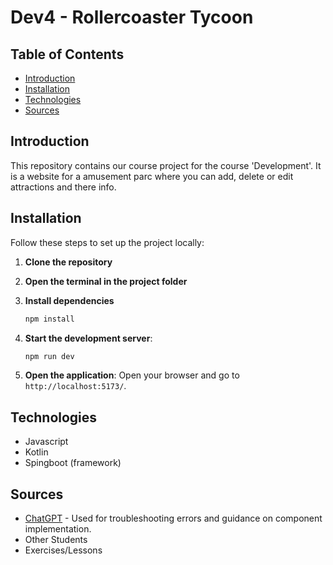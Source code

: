 # Dev4 - Rollercoaster Tycoon

## Table of Contents

- [Introduction](#introduction)
- [Installation](#installation)
- [Technologies](#technologies)
- [Sources](#sources)


## Introduction

This repository contains our course project for the course 'Development'. It is a website for a amusement parc where you can add, delete or edit attractions and there info.

## Installation

Follow these steps to set up the project locally:

1. **Clone the repository**

2. **Open the terminal in the project folder**

3. **Install dependencies**
    ```sh
    npm install
    ```

4. **Start the development server**:
    ```sh
    npm run dev
    ```
5. **Open the application**:
    Open your browser and go to `http://localhost:5173/`.

## Technologies

- Javascript
- Kotlin
- Spingboot (framework)

## Sources

- [ChatGPT](https://chatgpt.com/) - Used for troubleshooting errors and guidance on component implementation.
- Other Students
- Exercises/Lessons



